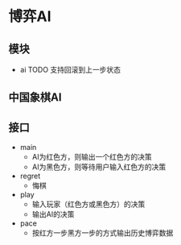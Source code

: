 # 博弈AI

## 模块

- ai TODO 支持回滚到上一步状态

## 中国象棋AI

## 接口

- main
    - AI为红色方，则输出一个红色方的决策
    - AI为黑色方，则等待用户输入红色方的决策
- regret
    - 悔棋
- play
    - 输入玩家（红色方或黑色方）的决策
    - 输出AI的决策
- pace
    - 按红方一步黑方一步的方式输出历史博弈数据